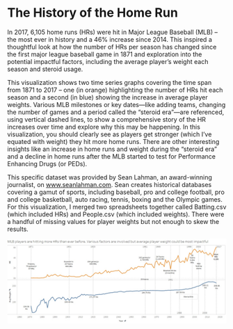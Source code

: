 # The History of the Home Run
In 2017, 6,105 home runs (HRs) were hit in Major League Baseball (MLB) – the most ever in history and a 46% increase since 2014. This inspired a thoughtful look at how the number of HRs per season has changed since the first major league baseball game in 1871 and exploration into the potential impactful factors, including the average player’s weight each season and steroid usage. 

This visualization shows two time series graphs covering the time span from 1871 to 2017 – one (in orange) highlighting the number of HRs hit each season and a second (in blue) showing the increase in average player weights. Various MLB milestones or key dates—like adding teams, changing the number of games and a period called the “steroid era”—are referenced, using vertical dashed lines, to show a comprehensive story of the HR increases over time and explore why this may be happening. In this visualization, you should clearly see as players get stronger (which I’ve equated with weight) they hit more home runs. There are other interesting insights like an increase in home runs and weight during the “steroid era” and a decline in home runs after the MLB started to test for Performance Enhancing Drugs (or PEDs). 

This specific dataset was provided by Sean Lahman, an award-winning journalist, on www.seanlahman.com. Sean creates historical databases covering a gamut of sports, including baseball, pro and college football, pro and college basketball, auto racing, tennis, boxing and the Olympic games. For this visualization, I merged two spreadsheets together called Batting.csv (which included HRs) and People.csv (which included weights). There were a handful of missing values for player weights but not enough to skew the results.

![History of Home Run](Version3.jpg)
